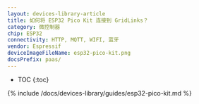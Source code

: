 ```yaml
---
layout: devices-library-article
title: 如何将 ESP32 Pico Kit 连接到 GridLinks？
category: 微控制器
chip: ESP32
connectivity: HTTP, MQTT, WIFI, 蓝牙
vendor: Espressif
deviceImageFileName: esp32-pico-kit.png
docsPrefix: paas/
---
```


* TOC
{:toc}

{% include /docs/devices-library/guides/esp32-pico-kit.md %}